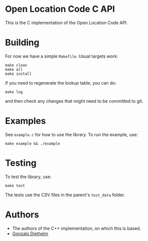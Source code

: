 # Open Location Code C API

This is the C implementation of the Open Location Code API.

# Building

For now we have a simple `Makefile`.  Usual targets work:
```
make clean
make all
make install
```

If you need to regenerate the lookup table, you can do:
```
make lug
```
and then check any changes that might need to be committed to git.

# Examples

See `example.c` for how to use the library. To run the example, use:
```
make example && ./example
```

# Testing

To test the library, use:
```
make test
```

The tests use the CSV files in the parent's `test_data` folder.

# Authors

* The authors of the C++ implementation, on which this is based.
* [Gonzalo Diethelm](mailto:gonzalo.diethelm@gmail.com)
